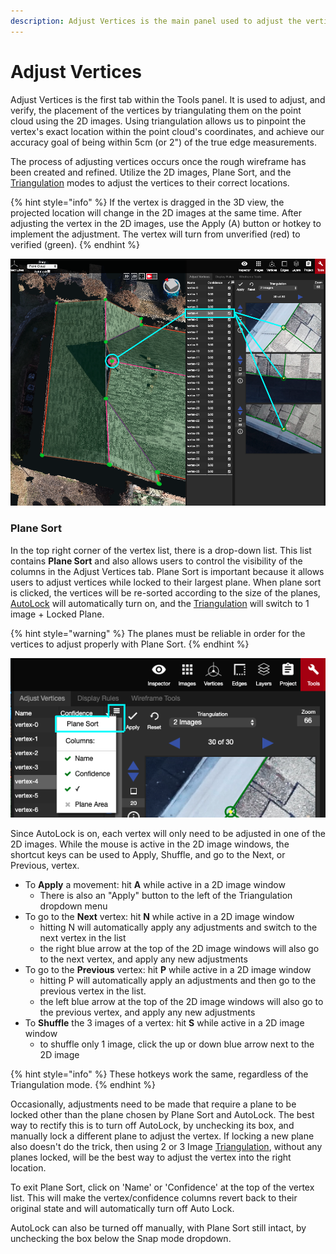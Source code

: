 ```yaml
---
description: Adjust Vertices is the main panel used to adjust the vertices.
---
```


# Adjust Vertices

Adjust Vertices is the first tab within the Tools panel. It is used to adjust, and verify, the placement of the vertices by triangulating them on the point cloud using the 2D images. Using triangulation allows us to pinpoint the vertex's exact location within the point cloud's coordinates, and achieve our accuracy goal of being within 5cm \(or 2"\) of the true edge measurements.

The process of adjusting vertices occurs once the rough wireframe has been created and refined. Utilize the 2D images, Plane Sort, and the [Triangulation](triangulation.md) modes to adjust the vertices to their correct locations.

{% hint style="info" %}
If the vertex is dragged in the 3D view, the projected location will change in the 2D images at the same time. After adjusting the vertex in the 2D images, use the Apply \(A\) button or hotkey to implement the adjustment. The vertex will turn from unverified \(red\) to verified \(green\).
{% endhint %}

![](../../.gitbook/assets/adj-vert.png)

### Plane Sort

In the top right corner of the vertex list, there is a drop-down list. This list contains **Plane Sort** and also allows users to control the visibility of the columns in the Adjust Vertices tab. Plane Sort is important because it allows users to adjust vertices while locked to their largest plane. When plane sort is clicked, the vertices will be re-sorted according to the size of the planes, [AutoLock](../../advanced-function/autolock.md) will automatically turn on, and the [Triangulation](triangulation.md) will switch to 1 image + Locked Plane.

{% hint style="warning" %}
The planes must be reliable in order for the vertices to adjust properly with Plane Sort.
{% endhint %}

![](../../.gitbook/assets/image%20%2825%29.png)

Since AutoLock is on, each vertex will only need to be adjusted in one of the 2D images. While the mouse is active in the 2D image windows, the shortcut keys can be used to Apply, Shuffle, and go to the Next, or Previous, vertex.  

* To **Apply** a movement: hit **A** while active in a 2D image window
  * There is also an "Apply" button to the left of the Triangulation dropdown menu
* To go to the **Next** vertex: hit **N** while active in a 2D image window
  * hitting N will automatically apply any adjustments and switch to the next vertex in the list
  * the right blue arrow at the top of the 2D image windows will also go to the next vertex, and apply any new adjustments
* To go to the **Previous** vertex: hit **P** while active in a 2D image window
  * hitting P will automatically apply an adjustments and then go to the previous vertex in the list.
  * the left blue arrow at the top of the 2D image windows will also go to the previous vertex, and apply any new adjustments
* To **Shuffle** the 3 images of a vertex: hit **S** while active in a 2D image window
  * to shuffle only 1 image, click the up or down blue arrow next to the 2D image 

{% hint style="info" %}
These hotkeys work the same, regardless of the Triangulation mode.
{% endhint %}

Occasionally, adjustments need to be made that require a plane to be locked other than the plane chosen by Plane Sort and AutoLock. The best way to rectify this is to turn off AutoLock, by unchecking its box, and manually lock a different plane to adjust the vertex. If locking a new plane also doesn't do the trick, then using 2 or 3 Image [Triangulation](triangulation.md), without any planes locked, will be the best way to adjust the vertex into the right location.

To exit Plane Sort, click on 'Name' or 'Confidence' at the top of the vertex list. This will make the vertex/confidence columns revert back to their original state and will automatically turn off Auto Lock.

AutoLock can also be turned off manually, with Plane Sort still intact, by unchecking the box below the Snap mode dropdown.

